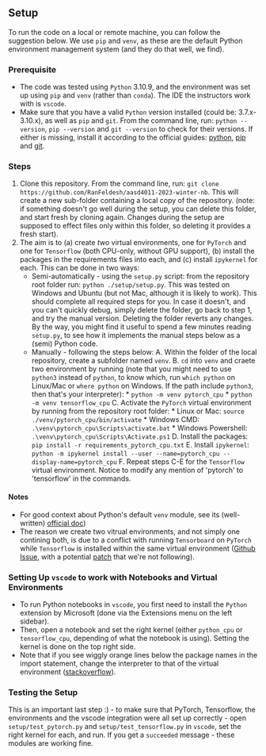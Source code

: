 ## Setup
To run the code on a local or remote machine, you can follow the suggestion below.
We use `pip` and `venv`, as these are the default Python environment management system (and they do that well, we find). 
### Prerequisite
* The code was tested using `Python` 3.10.9, and the environment was set up using `pip` and `venv` (rather than `conda`). The IDE the instructors work with is `vscode`.
* Make sure that you have a valid `Python` version installed (could be: 3.7.x-3.10.x), as well as `pip` and `git`. From the command line, run: `python --version`, `pip --version` and `git --version` to check for their versions. If either is missing, install it according to the official guides: [python](https://www.python.org/downloads/), [pip](https://pip.pypa.io/en/stable/installation/) and [git](https://git-scm.com/book/en/v2/Getting-Started-Installing-Git).
### Steps
1. Clone this repository. From the command line, run: `git clone https://github.com/RanFeldesh/aasd4011-2023-winter-nb`. This will create a new sub-folder containing a local copy of the repository. (note: if something doesn't go well during the setup, you can delete this folder, and start fresh by cloning again. Changes during the setup are supposed to effect files only within this folder, so deleting it provides a fresh start).
2. The aim is to (a) create *two* virtual environments, one for `PyTorch` and one for `Tensorflow` (both CPU-only, without GPU support), (b) install the packages in the requirements files into each, and (c) install `ipykernel` for each. This can be done in two ways:
    - Semi-automatically - using the `setup.py` script: from the repository root folder run: `python ./setup/setup.py`. This was tested on Windows and Ubuntu (but not Mac, although it is likely to work). This should complete all required steps for you. In case it doesn't, and you can't quickly debug, simply delete the folder, go back to step 1, and try the manual version. Deleting the folder reverts any changes. By the way, you might find it useful to spend a few minutes reading `setup.py`, to see how it implements the manual steps below as a (semi) Python code. 
    - Manually - following the steps below:
        A. Within the folder of the local repository, create a subfolder named `venv`.
        B. `cd` into `venv` and craete two environment by running (note that you might need to use `python3` instead of `python`, to know which, run `which python` on Linux/Mac or `where python` on Windows. If the path include `python3`, then that's your interpreter):
            * `python -m venv pytorch_cpu`
            * `python -m venv tensorflow_cpu`
        C. Activate the `PyTorch` virtual environment by running from the repository root folder:
            * Linux or Mac: `source ./venv/pytorch_cpu/bin/activate` 
            * Windows CMD: `.\venv\pytorch_cpu\Scripts\activate.bat`
            * Windows Powershell: `.\venv\pytorch_cpu\Scripts\Activate.ps1`
         D. Install the packages: `pip install -r requirements_pytorch_cpu.txt`
         E. Install `ipykernel`: `python -m ipykernel install --user --name=pytorch_cpu --display-name=pytorch_cpu`
         F. Repeat steps C-E for the `Tensorflow` virtual environment. Notice to modify any mention of 'pytorch' to 'tensorflow' in the commands. 
#### Notes
* For good context about Python's default `venv` module, see its (well-written) [official doc](https://docs.python.org/3/tutorial/venv.html))
* The reason we create two vitrual environments, and not simply one contining both, is due to a conflict with running `Tensorboard` on `PyTorch` while `Tensorflow` is installed within the same virtual environment ([Github Issue](https://github.com/pytorch/pytorch/issues/30966#issuecomment-576261087), with a potential [patch](https://github.com/pytorch/pytorch/issues/30966#issuecomment-582747929) that we're not following).

### Setting Up `vscode` to work with Notebooks and Virtual Environments
* To run Python notebooks in `vscode`, you first need to install the `Python` extension by Microsoft (done via the Extensions menu on the left sidebar).
* Then, open a notebook and set the right kernel (either `python_cpu` or `tensorflow_cpu`, depending of what the notebook is using). Setting the kernel is done on the top right side. 
* Note that if you see wiggly orange lines below the package names in the import statement, change the interpreter to that of the virtual environment ([stackoverflow](https://stackoverflow.com/a/72721797/10006823)).

### Testing the Setup
This is an important last step :) - to make sure that PyTorch, Tensorflow, the environments and the vscode integration were all set up correctly - open `setup/test_pytorch.py` and `setup/test_tensorflow.py` in `vscode`, set the right kernel for each, and run. If you get a `succeeded` message - these modules are working fine. 
